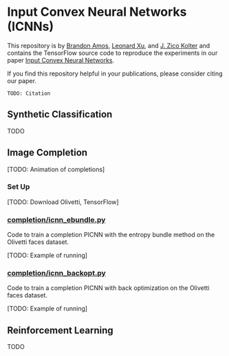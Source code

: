 # Input Convex Neural Networks (ICNNs)

This repository is by [Brandon Amos](http://bamos.github.io),
[Leonard Xu](https://github.com/Leonard-Xu),
and [J. Zico Kolter](http://zicokolter.com)
and contains the TensorFlow source code to reproduce the
experiments in our paper
[Input Convex Neural Networks](TODO).

If you find this repository helpful in your publications,
please consider citing our paper.

```
TODO: Citation
```

## Synthetic Classification

TODO

## Image Completion

[TODO: Animation of completions]

### Set Up
[TODO: Download Olivetti, TensorFlow]

### [completion/icnn_ebundle.py](/completion/icnn_ebundle.py)

Code to train a completion PICNN with the entropy bundle
method on the Olivetti faces dataset.

[TODO: Example of running]

### [completion/icnn_backopt.py](/completion/icnn_backopt.py)

Code to train a completion PICNN with back
optimization on the Olivetti faces dataset.

[TODO: Example of running]

## Reinforcement Learning

TODO
